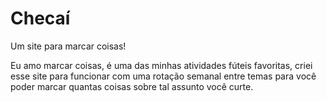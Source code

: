 # Checaí

Um site para marcar coisas!

Eu amo marcar coisas, é uma das minhas atividades fúteis favoritas, criei esse site para funcionar com uma rotação semanal entre temas para você poder marcar quantas coisas sobre tal assunto você curte.
